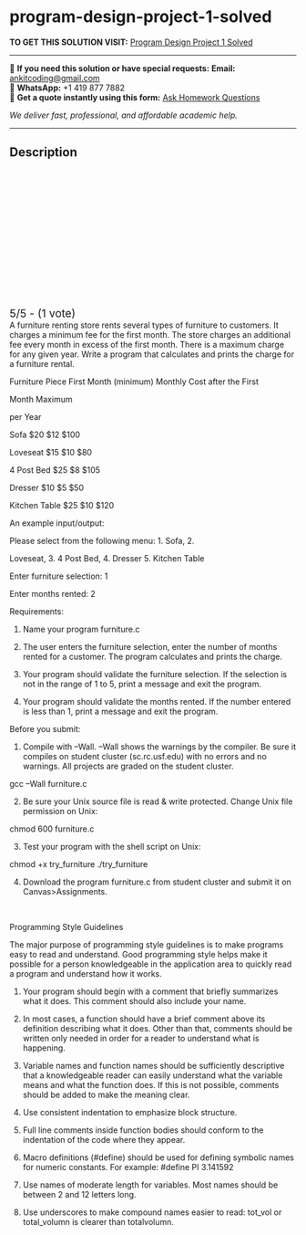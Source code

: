 # program-design-project-1-solved
**TO GET THIS SOLUTION VISIT:** [Program Design Project 1 Solved](https://www.ankitcodinghub.com/product/project-1-program-design-solved/)


---

📩 **If you need this solution or have special requests:** **Email:** ankitcoding@gmail.com  
📱 **WhatsApp:** +1 419 877 7882  
📄 **Get a quote instantly using this form:** [Ask Homework Questions](https://www.ankitcodinghub.com/services/ask-homework-questions/)

*We deliver fast, professional, and affordable academic help.*

---

<h2>Description</h2>



<div class="kk-star-ratings kksr-auto kksr-align-center kksr-valign-top" data-payload="{&quot;align&quot;:&quot;center&quot;,&quot;id&quot;:&quot;110277&quot;,&quot;slug&quot;:&quot;default&quot;,&quot;valign&quot;:&quot;top&quot;,&quot;ignore&quot;:&quot;&quot;,&quot;reference&quot;:&quot;auto&quot;,&quot;class&quot;:&quot;&quot;,&quot;count&quot;:&quot;1&quot;,&quot;legendonly&quot;:&quot;&quot;,&quot;readonly&quot;:&quot;&quot;,&quot;score&quot;:&quot;5&quot;,&quot;starsonly&quot;:&quot;&quot;,&quot;best&quot;:&quot;5&quot;,&quot;gap&quot;:&quot;4&quot;,&quot;greet&quot;:&quot;Rate this product&quot;,&quot;legend&quot;:&quot;5\/5 - (1 vote)&quot;,&quot;size&quot;:&quot;24&quot;,&quot;title&quot;:&quot;Program Design Project 1 Solved&quot;,&quot;width&quot;:&quot;138&quot;,&quot;_legend&quot;:&quot;{score}\/{best} - ({count} {votes})&quot;,&quot;font_factor&quot;:&quot;1.25&quot;}">

<div class="kksr-stars">

<div class="kksr-stars-inactive">
            <div class="kksr-star" data-star="1" style="padding-right: 4px">


<div class="kksr-icon" style="width: 24px; height: 24px;"></div>
        </div>
            <div class="kksr-star" data-star="2" style="padding-right: 4px">


<div class="kksr-icon" style="width: 24px; height: 24px;"></div>
        </div>
            <div class="kksr-star" data-star="3" style="padding-right: 4px">


<div class="kksr-icon" style="width: 24px; height: 24px;"></div>
        </div>
            <div class="kksr-star" data-star="4" style="padding-right: 4px">


<div class="kksr-icon" style="width: 24px; height: 24px;"></div>
        </div>
            <div class="kksr-star" data-star="5" style="padding-right: 4px">


<div class="kksr-icon" style="width: 24px; height: 24px;"></div>
        </div>
    </div>

<div class="kksr-stars-active" style="width: 138px;">
            <div class="kksr-star" style="padding-right: 4px">


<div class="kksr-icon" style="width: 24px; height: 24px;"></div>
        </div>
            <div class="kksr-star" style="padding-right: 4px">


<div class="kksr-icon" style="width: 24px; height: 24px;"></div>
        </div>
            <div class="kksr-star" style="padding-right: 4px">


<div class="kksr-icon" style="width: 24px; height: 24px;"></div>
        </div>
            <div class="kksr-star" style="padding-right: 4px">


<div class="kksr-icon" style="width: 24px; height: 24px;"></div>
        </div>
            <div class="kksr-star" style="padding-right: 4px">


<div class="kksr-icon" style="width: 24px; height: 24px;"></div>
        </div>
    </div>
</div>


<div class="kksr-legend" style="font-size: 19.2px;">
            5/5 - (1 vote)    </div>
    </div>
A furniture renting store rents several types of furniture to customers. It charges a minimum fee for the first month. The store charges an additional fee every month in excess of the first month. There is a maximum charge for any given year. Write a program that calculates and prints the charge for a furniture rental.

Furniture Piece First Month (minimum) Monthly Cost after the First

Month Maximum

per Year

Sofa $20 $12 $100

Loveseat $15 $10 $80

4 Post Bed $25 $8 $105

Dresser $10 $5 $50

Kitchen Table $25 $10 $120

An example input/output:

Please select from the following menu: 1. Sofa, 2.

Loveseat, 3. 4 Post Bed, 4. Dresser 5. Kitchen Table

Enter furniture selection: 1

Enter months rented: 2

Requirements:

1. Name your program furniture.c

2. The user enters the furniture selection, enter the number of months rented for a customer. The program calculates and prints the charge.

3. Your program should validate the furniture selection. If the selection is not in the range of 1 to 5, print a message and exit the program.

4. Your program should validate the months rented. If the number entered is less than 1, print a message and exit the program.

Before you submit:

1. Compile with –Wall. –Wall shows the warnings by the compiler. Be sure it compiles on student cluster (sc.rc.usf.edu) with no errors and no warnings. All projects are graded on the student cluster.

gcc –Wall furniture.c

2. Be sure your Unix source file is read &amp; write protected. Change Unix file permission on Unix:

chmod 600 furniture.c

3. Test your program with the shell script on Unix:

chmod +x try_furniture ./try_furniture

4. Download the program furniture.c from student cluster and submit it on Canvas&gt;Assignments.

&nbsp;

Programming Style Guidelines

The major purpose of programming style guidelines is to make programs easy to read and understand. Good programming style helps make it possible for a person knowledgeable in the application area to quickly read a program and understand how it works.

1. Your program should begin with a comment that briefly summarizes what it does. This comment should also include your name.

2. In most cases, a function should have a brief comment above its definition describing what it does. Other than that, comments should be written only needed in order for a reader to understand what is happening.

3. Variable names and function names should be sufficiently descriptive that a knowledgeable reader can easily understand what the variable means and what the function does. If this is not possible, comments should be added to make the meaning clear.

4. Use consistent indentation to emphasize block structure.

5. Full line comments inside function bodies should conform to the indentation of the code where they appear.

6. Macro definitions (#define) should be used for defining symbolic names for numeric constants. For example: #define PI 3.141592

7. Use names of moderate length for variables. Most names should be between 2 and 12 letters long.

8. Use underscores to make compound names easier to read: tot_vol or total_volumn is clearer than totalvolumn.

